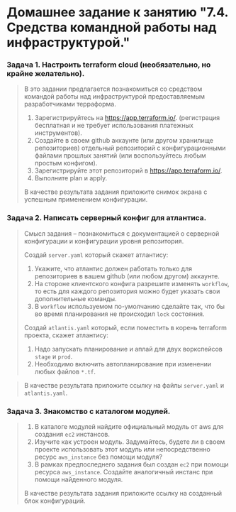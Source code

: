 # Домашнее задание к занятию "7.4. Средства командной работы над инфраструктурой."
### Задача 1. Настроить terraform cloud (необязательно, но крайне желательно).
> В это задании предлагается познакомиться со средством командой работы над инфраструктурой предоставляемым разработчиками терраформа.
> 
> 1. Зарегистрируйтесь на https://app.terraform.io/. (регистрация бесплатная и не требует использования платежных инструментов).
> 2. Создайте в своем github аккаунте (или другом хранилище репозиториев) отдельный репозиторий с конфигурационными файлами прошлых занятий (или воспользуйтесь любым простым конфигом).
> 3. Зарегистрируйте этот репозиторий в https://app.terraform.io/.
> 4. Выполните plan и apply.
> 
> В качестве результата задания приложите снимок экрана с успешным применением конфигурации.

### Задача 2. Написать серверный конфиг для атлантиса.
> Смысл задания – познакомиться с документацией о серверной конфигурации и конфигурации уровня репозитория.
> 
> Создай ```server.yaml``` который скажет атлантису:
> 
> 1. Укажите, что атлантис должен работать только для репозиториев в вашем github (или любом другом) аккаунте.
> 2. На стороне клиентского конфига разрешите изменять ```workflow```, то есть для каждого репозитория можно будет указать свои дополнительные команды.
> 3. В ```workflow``` используемом по-умолчанию сделайте так, что бы во время планирования не происходил ```lock``` состояния.
> 
> Создай ```atlantis.yaml``` который, если поместить в корень terraform проекта, скажет атлантису:
> 
> 1. Надо запускать планирование и аплай для двух воркспейсов ```stage``` и ```prod```.
> 2. Необходимо включить автопланирование при изменении любых файлов `*.tf`.

>  В качестве результата приложите ссылку на файлы ```server.yaml``` и ```atlantis.yaml```.

### Задача 3. Знакомство с каталогом модулей.
> 1. В каталоге модулей найдите официальный модуль от aws для создания ```ec2``` инстансов.
> 2. Изучите как устроен модуль. Задумайтесь, будете ли в своем проекте использовать этот модуль или непосредственно ресурс ```aws_instance``` без помощи модуля?
> 3. В рамках предпоследнего задания был создан ```ec2``` при помощи ресурса ```aws_instance```. Создайте аналогичный инстанс при помощи найденного модуля.
> 
> В качестве результата задания приложите ссылку на созданный блок конфигураций.
